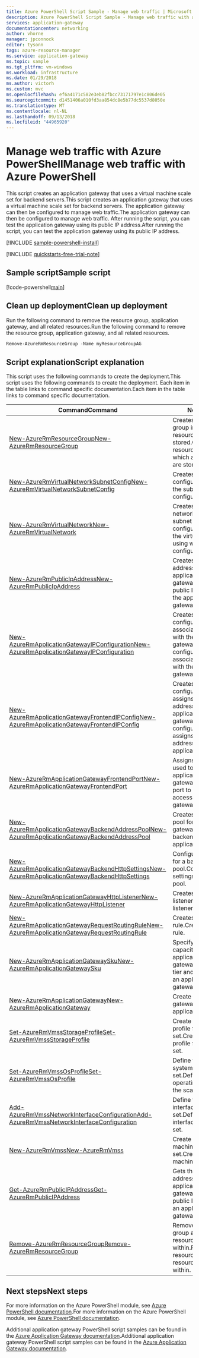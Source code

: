```yaml
---
title: Azure PowerShell Script Sample - Manage web traffic | Microsoft Docs
description: Azure PowerShell Script Sample - Manage web traffic with an application gateway and a virtual machine scale set.
services: application-gateway
documentationcenter: networking
author: vhorne
manager: jpconnock
editor: tysonn
tags: azure-resource-manager
ms.service: application-gateway
ms.topic: sample
ms.tgt_pltfrm: vm-windows
ms.workload: infrastructure
ms.date: 01/29/2018
ms.author: victorh
ms.custom: mvc
ms.openlocfilehash: ef6a4171c582e3eb82fbcc73171797e1c806de05
ms.sourcegitcommit: d1451406a010fd3aa854dc8e5b77dc5537d8050e
ms.translationtype: MT
ms.contentlocale: nl-NL
ms.lasthandoff: 09/13/2018
ms.locfileid: "44965920"
---
```

# <a name="manage-web-traffic-with-azure-powershell"></a><span data-ttu-id="debdb-103">Manage web traffic with Azure PowerShell</span><span class="sxs-lookup"><span data-stu-id="debdb-103">Manage web traffic with Azure PowerShell</span></span>

<span data-ttu-id="debdb-104">This script creates an application gateway that uses a virtual machine scale set for backend servers.</span><span class="sxs-lookup"><span data-stu-id="debdb-104">This script creates an application gateway that uses a virtual machine scale set for backend servers.</span></span> <span data-ttu-id="debdb-105">The application gateway can then be configured to manage web traffic.</span><span class="sxs-lookup"><span data-stu-id="debdb-105">The application gateway can then be configured to manage web traffic.</span></span> <span data-ttu-id="debdb-106">After running the script, you can test the application gateway using its public IP address.</span><span class="sxs-lookup"><span data-stu-id="debdb-106">After running the script, you can test the application gateway using its public IP address.</span></span>

[!INCLUDE [sample-powershell-install](../../../includes/sample-powershell-install-no-ssh.md)]

[!INCLUDE [quickstarts-free-trial-note](../../../includes/quickstarts-free-trial-note.md)]

## <a name="sample-script"></a><span data-ttu-id="debdb-107">Sample script</span><span class="sxs-lookup"><span data-stu-id="debdb-107">Sample script</span></span>

[!code-powershell[main](../../../powershell_scripts/application-gateway/create-vmss/create-vmss.ps1 "Create application gateway")]

## <a name="clean-up-deployment"></a><span data-ttu-id="debdb-108">Clean up deployment</span><span class="sxs-lookup"><span data-stu-id="debdb-108">Clean up deployment</span></span> 

<span data-ttu-id="debdb-109">Run the following command to remove the resource group, application gateway, and all related resources.</span><span class="sxs-lookup"><span data-stu-id="debdb-109">Run the following command to remove the resource group, application gateway, and all related resources.</span></span>

```powershell
Remove-AzureRmResourceGroup -Name myResourceGroupAG
```

## <a name="script-explanation"></a><span data-ttu-id="debdb-110">Script explanation</span><span class="sxs-lookup"><span data-stu-id="debdb-110">Script explanation</span></span>

<span data-ttu-id="debdb-111">This script uses the following commands to create the deployment.</span><span class="sxs-lookup"><span data-stu-id="debdb-111">This script uses the following commands to create the deployment.</span></span> <span data-ttu-id="debdb-112">Each item in the table links to command specific documentation.</span><span class="sxs-lookup"><span data-stu-id="debdb-112">Each item in the table links to command specific documentation.</span></span>

| <span data-ttu-id="debdb-113">Command</span><span class="sxs-lookup"><span data-stu-id="debdb-113">Command</span></span> | <span data-ttu-id="debdb-114">Notes</span><span class="sxs-lookup"><span data-stu-id="debdb-114">Notes</span></span> |
|---|---|
| [<span data-ttu-id="debdb-115">New-AzureRmResourceGroup</span><span class="sxs-lookup"><span data-stu-id="debdb-115">New-AzureRmResourceGroup</span></span>](/powershell/module/azurerm.resources/new-azurermresourcegroup) | <span data-ttu-id="debdb-116">Creates a resource group in which all resources are stored.</span><span class="sxs-lookup"><span data-stu-id="debdb-116">Creates a resource group in which all resources are stored.</span></span> |
| [<span data-ttu-id="debdb-117">New-AzureRmVirtualNetworkSubnetConfig</span><span class="sxs-lookup"><span data-stu-id="debdb-117">New-AzureRmVirtualNetworkSubnetConfig</span></span>](/powershell/module/azurerm.network/new-azurermvirtualnetworksubnetconfig) | <span data-ttu-id="debdb-118">Creates the subnet configuration.</span><span class="sxs-lookup"><span data-stu-id="debdb-118">Creates the subnet configuration.</span></span> |
| [<span data-ttu-id="debdb-119">New-AzureRmVirtualNetwork</span><span class="sxs-lookup"><span data-stu-id="debdb-119">New-AzureRmVirtualNetwork</span></span>](/powershell/module/azurerm.network/new-azurermvirtualnetwork) | <span data-ttu-id="debdb-120">Creates the virtual network using with the subnet configurations.</span><span class="sxs-lookup"><span data-stu-id="debdb-120">Creates the virtual network using with the subnet configurations.</span></span> |
| [<span data-ttu-id="debdb-121">New-AzureRmPublicIpAddress</span><span class="sxs-lookup"><span data-stu-id="debdb-121">New-AzureRmPublicIpAddress</span></span>](/powershell/module/azurerm.network/new-azurermpublicipaddress) | <span data-ttu-id="debdb-122">Creates the public IP address for the application gateway.</span><span class="sxs-lookup"><span data-stu-id="debdb-122">Creates the public IP address for the application gateway.</span></span> |
| [<span data-ttu-id="debdb-123">New-AzureRmApplicationGatewayIPConfiguration</span><span class="sxs-lookup"><span data-stu-id="debdb-123">New-AzureRmApplicationGatewayIPConfiguration</span></span>](/powershell/module/azurerm.network/new-azurermapplicationgatewayipconfiguration) | <span data-ttu-id="debdb-124">Creates the configuration that associates a subnet with the application gateway.</span><span class="sxs-lookup"><span data-stu-id="debdb-124">Creates the configuration that associates a subnet with the application gateway.</span></span> |
| [<span data-ttu-id="debdb-125">New-AzureRmApplicationGatewayFrontendIPConfig</span><span class="sxs-lookup"><span data-stu-id="debdb-125">New-AzureRmApplicationGatewayFrontendIPConfig</span></span>](/powershell/module/azurerm.network/new-azurermapplicationgatewayfrontendipconfig) | <span data-ttu-id="debdb-126">Creates the configuration that assigns a public IP address to the application gateway.</span><span class="sxs-lookup"><span data-stu-id="debdb-126">Creates the configuration that assigns a public IP address to the application gateway.</span></span> |
| [<span data-ttu-id="debdb-127">New-AzureRmApplicationGatewayFrontendPort</span><span class="sxs-lookup"><span data-stu-id="debdb-127">New-AzureRmApplicationGatewayFrontendPort</span></span>](/powershell/module/azurerm.network/new-azurermapplicationgatewayfrontendport) | <span data-ttu-id="debdb-128">Assigns a port to be used to access the application gateway.</span><span class="sxs-lookup"><span data-stu-id="debdb-128">Assigns a port to be used to access the application gateway.</span></span> |
| [<span data-ttu-id="debdb-129">New-AzureRmApplicationGatewayBackendAddressPool</span><span class="sxs-lookup"><span data-stu-id="debdb-129">New-AzureRmApplicationGatewayBackendAddressPool</span></span>](/powershell/module/azurerm.network/new-azurermapplicationgatewaybackendaddresspool) | <span data-ttu-id="debdb-130">Creates a backend pool for an application gateway.</span><span class="sxs-lookup"><span data-stu-id="debdb-130">Creates a backend pool for an application gateway.</span></span> |
| [<span data-ttu-id="debdb-131">New-AzureRmApplicationGatewayBackendHttpSettings</span><span class="sxs-lookup"><span data-stu-id="debdb-131">New-AzureRmApplicationGatewayBackendHttpSettings</span></span>](/powershell/module/azurerm.network/new-azurermapplicationgatewaybackendhttpsettings) | <span data-ttu-id="debdb-132">Configures settings for a backend pool.</span><span class="sxs-lookup"><span data-stu-id="debdb-132">Configures settings for a backend pool.</span></span> |
| [<span data-ttu-id="debdb-133">New-AzureRmApplicationGatewayHttpListener</span><span class="sxs-lookup"><span data-stu-id="debdb-133">New-AzureRmApplicationGatewayHttpListener</span></span>](/powershell/module/azurerm.network/new-azurermapplicationgatewayhttplistener) | <span data-ttu-id="debdb-134">Creates a listener.</span><span class="sxs-lookup"><span data-stu-id="debdb-134">Creates a listener.</span></span> |
| [<span data-ttu-id="debdb-135">New-AzureRmApplicationGatewayRequestRoutingRule</span><span class="sxs-lookup"><span data-stu-id="debdb-135">New-AzureRmApplicationGatewayRequestRoutingRule</span></span>](/powershell/module/azurerm.network/new-azurermapplicationgatewayrequestroutingrule) | <span data-ttu-id="debdb-136">Creates a routing rule.</span><span class="sxs-lookup"><span data-stu-id="debdb-136">Creates a routing rule.</span></span> |
| [<span data-ttu-id="debdb-137">New-AzureRmApplicationGatewaySku</span><span class="sxs-lookup"><span data-stu-id="debdb-137">New-AzureRmApplicationGatewaySku</span></span>](/powershell/module/azurerm.network/new-azurermapplicationgatewaysku) | <span data-ttu-id="debdb-138">Specify the tier and capacity for an application gateway.</span><span class="sxs-lookup"><span data-stu-id="debdb-138">Specify the tier and capacity for an application gateway.</span></span> |
| [<span data-ttu-id="debdb-139">New-AzureRmApplicationGateway</span><span class="sxs-lookup"><span data-stu-id="debdb-139">New-AzureRmApplicationGateway</span></span>](/powershell/module/azurerm.network/new-azurermapplicationgateway) | <span data-ttu-id="debdb-140">Create an application gateway.</span><span class="sxs-lookup"><span data-stu-id="debdb-140">Create an application gateway.</span></span> |
| [<span data-ttu-id="debdb-141">Set-AzureRmVmssStorageProfile</span><span class="sxs-lookup"><span data-stu-id="debdb-141">Set-AzureRmVmssStorageProfile</span></span>](/powershell/module/azurerm.compute/set-azurermvmssstorageprofile) | <span data-ttu-id="debdb-142">Create a storage profile for the scale set.</span><span class="sxs-lookup"><span data-stu-id="debdb-142">Create a storage profile for the scale set.</span></span> |
| [<span data-ttu-id="debdb-143">Set-AzureRmVmssOsProfile</span><span class="sxs-lookup"><span data-stu-id="debdb-143">Set-AzureRmVmssOsProfile</span></span>](/powershell/module/azurerm.compute/set-azurermvmssosprofile) | <span data-ttu-id="debdb-144">Define the operating system for the scale set.</span><span class="sxs-lookup"><span data-stu-id="debdb-144">Define the operating system for the scale set.</span></span> |
| [<span data-ttu-id="debdb-145">Add-AzureRmVmssNetworkInterfaceConfiguration</span><span class="sxs-lookup"><span data-stu-id="debdb-145">Add-AzureRmVmssNetworkInterfaceConfiguration</span></span>](/powershell/module/azurerm.compute/add-azurermvmssnetworkinterfaceconfiguration) | <span data-ttu-id="debdb-146">Define the network interface for the scale set.</span><span class="sxs-lookup"><span data-stu-id="debdb-146">Define the network interface for the scale set.</span></span> |
| [<span data-ttu-id="debdb-147">New-AzureRmVmss</span><span class="sxs-lookup"><span data-stu-id="debdb-147">New-AzureRmVmss</span></span>](/powershell/module/azurerm.compute/new-azurermvm) | <span data-ttu-id="debdb-148">Create a virtual machine scale set.</span><span class="sxs-lookup"><span data-stu-id="debdb-148">Create a virtual machine scale set.</span></span> |
| [<span data-ttu-id="debdb-149">Get-AzureRmPublicIPAddress</span><span class="sxs-lookup"><span data-stu-id="debdb-149">Get-AzureRmPublicIPAddress</span></span>](/powershell/module/azurerm.network/get-azurermpublicipaddress) | <span data-ttu-id="debdb-150">Gets the public IP address of an application gateway.</span><span class="sxs-lookup"><span data-stu-id="debdb-150">Gets the public IP address of an application gateway.</span></span> |
|[<span data-ttu-id="debdb-151">Remove-AzureRmResourceGroup</span><span class="sxs-lookup"><span data-stu-id="debdb-151">Remove-AzureRmResourceGroup</span></span>](/powershell/module/azurerm.resources/remove-azurermresourcegroup) | <span data-ttu-id="debdb-152">Removes a resource group and all resources contained within.</span><span class="sxs-lookup"><span data-stu-id="debdb-152">Removes a resource group and all resources contained within.</span></span> | 

## <a name="next-steps"></a><span data-ttu-id="debdb-153">Next steps</span><span class="sxs-lookup"><span data-stu-id="debdb-153">Next steps</span></span>

<span data-ttu-id="debdb-154">For more information on the Azure PowerShell module, see [Azure PowerShell documentation](/powershell/azure/overview).</span><span class="sxs-lookup"><span data-stu-id="debdb-154">For more information on the Azure PowerShell module, see [Azure PowerShell documentation](/powershell/azure/overview).</span></span>

<span data-ttu-id="debdb-155">Additional application gateway PowerShell script samples can be found in the [Azure Application Gateway documentation](../powershell-samples.md).</span><span class="sxs-lookup"><span data-stu-id="debdb-155">Additional application gateway PowerShell script samples can be found in the [Azure Application Gateway documentation](../powershell-samples.md).</span></span>
